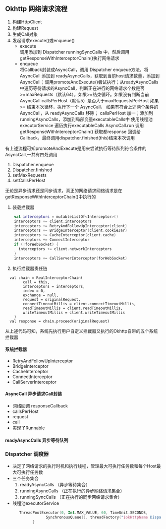 ## Okhttp 网络请求流程
1. 构建HttpClient
2. 构建Request
3. 生成Call对象
4. 发起请求execute()或enqueue()
    * execute  
    调用添加到 Dispatcher  runningSyncCalls 中，然后调用getResponseWithInterceptorChain()执行网络请求
    * enqueue  
    将Callback封装成AsyncCall，调用 Dispatcher enqueue方法，将AsyncCall 添加到 readyAsyncCalls，获取到当前host请求数量，添加到AsyncCall；调用promoteAndExecute()尝试执行；从readyAsyncCalls中遍历等待请求的AsyncCall，判断正在进行的网络请求个数是否>=maxRequests（默认64），如果>=结束循环。如果没有判断当前AsyncCall callsPerHost（默认5）是否大于maxRequestsPerHost 如果>= 结束本次循环，执行下一个 AsyncCall，
    如果有符合上述两个条件的AsyncCall，从 readyAsyncCalls 移除； callsPerHost 加一；添加到 runningAsyncCalls，添加到局部变量executableCalls中
    使用线程池executorService 遍历执行executableCalls
    AsyncCall.run  调用 getResponseWithInterceptorChain() 获取都response 回调给 Callback，最终调用dispatcher.finished(this)结束本次调用


有上述流程可知promoteAndExecute是用来尝试执行等待队列符合条件的AsyncCall,一共有四处调用
1. Dispatcher.enqueue
2. Dispatcher.finished
3. setMaxRequests
4. setCallsPerHost

无论是异步请求还是同步请求，真正的网络请求网络请求是在getResponseWithInterceptorChain()中执行的
1. 装载拦截器
```kotlin
    val interceptors = mutableListOf<Interceptor>()
    interceptors += client.interceptors
    interceptors += RetryAndFollowUpInterceptor(client)
    interceptors += BridgeInterceptor(client.cookieJar)
    interceptors += CacheInterceptor(client.cache)
    interceptors += ConnectInterceptor
    if (!forWebSocket) {
      interceptors += client.networkInterceptors
    }
    interceptors += CallServerInterceptor(forWebSocket)
```

2. 执行拦截器责任链
```
  val chain = RealInterceptorChain(
        call = this,
        interceptors = interceptors,
        index = 0,
        exchange = null,
        request = originalRequest,
        connectTimeoutMillis = client.connectTimeoutMillis,
        readTimeoutMillis = client.readTimeoutMillis,
        writeTimeoutMillis = client.writeTimeoutMillis
    )
  val response = chain.proceed(originalRequest)
```
从上述代码可知，系统先执行用户自定义拦截器又执行的Okhttp自带的五个系统拦截器

#### 系统拦截器
* RetryAndFollowUpInterceptor
* BridgeInterceptor
* CacheInterceptor
* ConnectInterceptor
* CallServerInterceptor

#### AsyncCall 异步请求Call封装
* 网络回调 responseCallback
* callsPerHost
* request
* call
* 实现了Runnable

#### readyAsyncCalls 异步等待队列


### Dispatcher 调度器
* 决定了网络请求的执行时机和执行线程，管理最大可执行任务数和每个Host最大可执行任务数
* 三个任务集合
    1. readyAsyncCalls （异步等待集合）
    2. runningAsyncCalls （正在执行的异步网络请求集合）
    3. runningSyncCalls （正在执行的同步网络请求集合）
* 线程池executorService
   ```kotlin
      ThreadPoolExecutor(0, Int.MAX_VALUE, 60, TimeUnit.SECONDS,
                  SynchronousQueue(), threadFactory("$okHttpName Dispatcher", false))
            }
   ```    